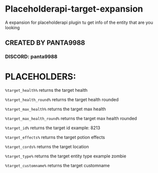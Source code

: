 # Placeholderapi-target-expansion
A expansion for placeholderapi plugin tu get info of the entity that are you looking

## CREATED BY PANTA9988
### DISCORD: panta9988
# PLACEHOLDERS:

`%target_health%` returns the target health

`%target_health_round%` returns the target health rounded

`%target_max_health%` returns the target max health

`%target_max_health_round%` returns the target max health rounded

`%target_id%` returns the target id example: 8213

`%target_effects%` returns the target potion effects

`%target_cords%` returns the target location

`%target_type%` returns the target entity type example zombie

`%target_customname%` returns the target customname

